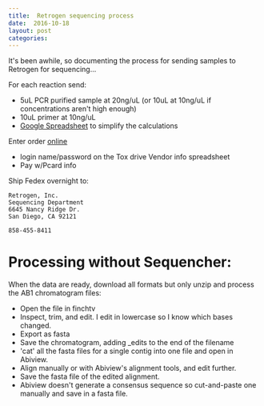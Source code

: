 ```yaml
---
title:  Retrogen sequencing process
date:  2016-10-18
layout: post
categories:
---
```

It's been awhile, so documenting the process for sending samples to Retrogen for sequencing...

For each reaction send:
  * 5uL PCR purified sample at 20ng/uL (or 10uL at 10ng/uL if concentrations aren't high enough)
  * 10uL primer at 10ng/uL
  * [Google Spreadsheet][1] to simplify the calculations

Enter order [online][2]
  * login name/password on the Tox drive Vendor info spreadsheet
  * Pay w/Pcard info

Ship Fedex overnight to:

~~~
Retrogen, Inc.
Sequencing Department
6645 Nancy Ridge Dr.
San Diego, CA 92121

858-455-8411
~~~

# Processing without Sequencher:

When the data are ready, download all formats but only unzip and process the AB1 chromatogram files:
  * Open the file in finchtv
  * Inspect, trim, and edit. I edit in lowercase so I know which bases changed.
  * Export as fasta
  * Save the chromatogram, adding \_edits to the end of the filename
  * 'cat' all the fasta files for a single contig into one file and open in Abiview.
  * Align manually or with Abiview's alignment tools, and edit further.
  * Save the fasta file of the edited alignment.
  * Abiview doesn't generate a consensus sequence so cut-and-paste one manually and save in a fasta file.

[1]: https://docs.google.com/spreadsheets/d/19hSRidBUdqwhi9UYkcB23_dI-l5YArFiabIIQsuWbvs/edit?usp=sharing
[2]: http://sequencing.retrogen.com/cgi-bin/dna/seqreq2N.cgi?username=52212413,7198
